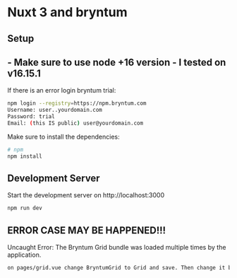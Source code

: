 # Nuxt 3 and bryntum
## Setup
## - Make sure to use node +16 version - I tested on v16.15.1

If there is an error login bryntum trial:
```bash
npm login --registry=https://npm.bryntum.com
Username: user..yourdomain.com
Password: trial
Email: (this IS public) user@yourdomain.com
```
Make sure to install the dependencies:

```bash
# npm
npm install

```

## Development Server

Start the development server on http://localhost:3000

```bash
npm run dev
```
## ERROR CASE MAY BE HAPPENED!!!
Uncaught Error: The Bryntum Grid bundle was loaded multiple times by the application.
```bash
on pages/grid.vue change BryntumGrid to Grid and save. Then change it back. Error resolved.
```
